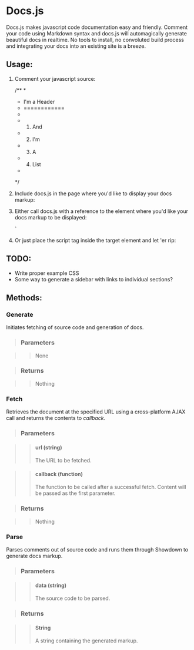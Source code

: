 # Docs.js

Docs.js makes javascript code documentation easy and friendly. Comment your code using Markdown syntax and
docs.js will automagically generate beautiful docs in realtime. No tools to install, no convoluted build
process and integrating your docs into an existing site is a breeze.

## Usage:

1) Comment your javascript source:

   /**
    *
    * I'm a Header
    * ============
    *
    * 1) And
    * 2) I'm
    * 3) A
    * 4) List
    *
    */

2) Include docs.js in the page where you'd like to display your docs markup:

    <script type="text/javascript" src="docs.js"></script>

3) Either call docs.js with a reference to the element where you'd like
   your docs markup to be displayed:

    <div id="docs"></div>

    <script type="text/javascript">
      new docs("your.js", document.getElementById("docs")).generate();
    </script>`

4) Or just place the script tag inside the target element and let 'er rip:

    <div id="docs">
      <script type="text/javascript">
        new docs("your.js").generate();
      </script>
    </div>

## TODO:

* Write proper example CSS
* Some way to generate a sidebar with links to individual sections?

## Methods:

### Generate

Initiates fetching of source code and generation of docs.

> ### Parameters

>> None

> ### Returns

>> Nothing

### Fetch

Retrieves the document at the specified URL using a cross-platform AJAX call and returns
the contents to *callback*.

> ### Parameters

>> #### **url** (string)
>> The URL to be fetched.

>> #### **callback** (function)
>> The function to be called after a successful fetch. Content will be 
>> passed as the first parameter.

> ### Returns

>> Nothing

### Parse

Parses comments out of source code and runs them through Showdown to generate docs markup.

> ### Parameters

>> #### **data** (string)
>> The source code to be parsed.

> ### Returns

>> #### **String**
>> A string containing the generated markup.